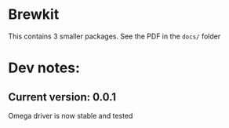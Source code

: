 # Brewkit
This contains 3 smaller packages. See the PDF in the `docs/` folder

# Dev notes:
## Current version: 0.0.1
Omega driver is now stable and tested
